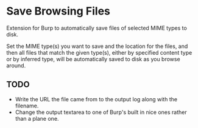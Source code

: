 # Save Browsing Files

Extension for Burp to automatically save files of selected MIME types to disk.

Set the MIME type(s) you want to save and the location for the files, and then all files that match the given type(s), either by specified content type or by inferred type, will be automatically saved to disk as you browse around.

## TODO

- Write the URL the file came from to the output log along with the filename.
- Change the output textarea to one of Burp's built in nice ones rather than a plane one.
